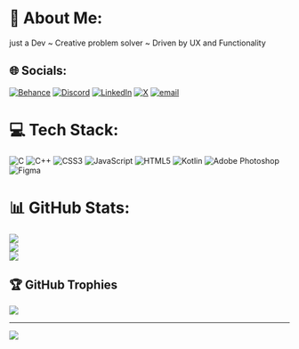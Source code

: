 # 💫 About Me:
just a Dev  ~ Creative problem solver ~ Driven by UX and Functionality


## 🌐 Socials:
[![Behance](https://img.shields.io/badge/Behance-1769ff?logo=behance&logoColor=white)](https://behance.net/be.net/DranzerDzns) [![Discord](https://img.shields.io/badge/Discord-%237289DA.svg?logo=discord&logoColor=white)](https://discord.gg/https://discord.com/invite/2hvMuFG) [![LinkedIn](https://img.shields.io/badge/LinkedIn-%230077B5.svg?logo=linkedin&logoColor=white)](https://linkedin.com/in/https://www.linkedin.com/in/arijit-kundu-141b2b274/) [![X](https://img.shields.io/badge/X-black.svg?logo=X&logoColor=white)](https://x.com/dranzerdzns) [![email](https://img.shields.io/badge/Email-D14836?logo=gmail&logoColor=white)](mailto:dranzerdzns@gmail.com) 

# 💻 Tech Stack:
![C](https://img.shields.io/badge/c-%2300599C.svg?style=for-the-badge&logo=c&logoColor=white) ![C++](https://img.shields.io/badge/c++-%2300599C.svg?style=for-the-badge&logo=c%2B%2B&logoColor=white) ![CSS3](https://img.shields.io/badge/css3-%231572B6.svg?style=for-the-badge&logo=css3&logoColor=white) ![JavaScript](https://img.shields.io/badge/javascript-%23323330.svg?style=for-the-badge&logo=javascript&logoColor=%23F7DF1E) ![HTML5](https://img.shields.io/badge/html5-%23E34F26.svg?style=for-the-badge&logo=html5&logoColor=white) ![Kotlin](https://img.shields.io/badge/kotlin-%237F52FF.svg?style=for-the-badge&logo=kotlin&logoColor=white) ![Adobe Photoshop](https://img.shields.io/badge/adobe%20photoshop-%2331A8FF.svg?style=for-the-badge&logo=adobe%20photoshop&logoColor=white) ![Figma](https://img.shields.io/badge/figma-%23F24E1E.svg?style=for-the-badge&logo=figma&logoColor=white)
# 📊 GitHub Stats:
![](https://github-readme-stats.vercel.app/api?username=DranzerK-Code&theme=gruvbox_light&hide_border=false&include_all_commits=false&count_private=true)<br/>
![](https://nirzak-streak-stats.vercel.app/?user=DranzerK-Code&theme=gruvbox_light&hide_border=false)<br/>
![](https://github-readme-stats.vercel.app/api/top-langs/?username=DranzerK-Code&theme=gruvbox_light&hide_border=false&include_all_commits=false&count_private=true&layout=compact)

## 🏆 GitHub Trophies
![](https://github-profile-trophy.vercel.app/?username=DranzerK-Code&theme=radical&no-frame=false&no-bg=true&margin-w=4)

---
[![](https://visitcount.itsvg.in/api?id=DranzerK-Code&icon=0&color=6)](https://visitcount.itsvg.in)

<!-- Proudly created with GPRM ( https://gprm.itsvg.in ) -->
